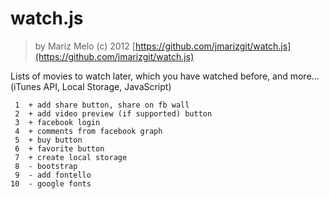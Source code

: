 watch.js
=========
> by Mariz Melo (c) 2012
> [https://github.com/jmarizgit/watch.js](https://github.com/jmarizgit/watch.js)

Lists of movies to watch later, which you have watched before, and more... (iTunes API, Local Storage, JavaScript)


     1	+ add share button, share on fb wall
     2	+ add video preview (if supported) button
     3	+ facebook login
     4	+ comments from facebook graph
     5	+ buy button
     6	+ favorite button
     7	+ create local storage
     8	- bootstrap
     9	- add fontello
    10	- google fonts
